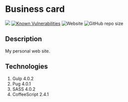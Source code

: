 # Business card
![](https://github.com/fabasoad/business-card/workflows/CI/badge.svg) [![Known Vulnerabilities](https://snyk.io/test/github/fabasoad/business-card/badge.svg)](https://snyk.io/test/github/fabasoad/business-card) ![Website](https://img.shields.io/website?down_message=offline&up_message=online&url=https%3A%2F%2Ffabasoad.github.io%2Fbusiness-card%2F) ![GitHub repo size](https://img.shields.io/github/repo-size/fabasoad/business-card)
## Description
My personal web site.
## Technologies
1. Gulp 4.0.2
2. Pug 4.0.1
3. SASS 4.0.2
4. CoffeeScript 2.4.1